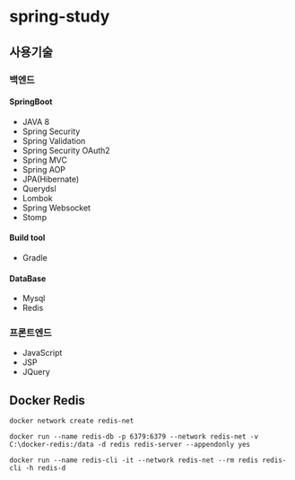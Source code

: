 # spring-study

## 사용기술
### 백엔드
#### SpringBoot
- JAVA 8
- Spring Security
- Spring Validation
- Spring Security OAuth2
- Spring MVC
- Spring AOP
- JPA(Hibernate)
- Querydsl
- Lombok
- Spring Websocket
- Stomp

#### Build tool
- Gradle

#### DataBase
- Mysql
- Redis

### 프론트엔드
- JavaScript
- JSP
- JQuery


## Docker Redis

  
```
docker network create redis-net

docker run --name redis-db -p 6379:6379 --network redis-net -v C:\docker-redis:/data -d redis redis-server --appendonly yes

docker run --name redis-cli -it --network redis-net --rm redis redis-cli -h redis-d
```  
